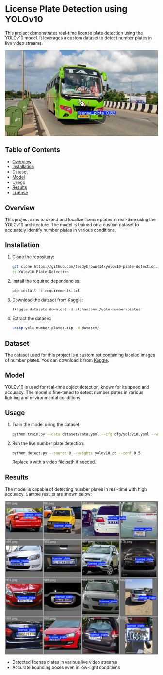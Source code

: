 # License Plate Detection using YOLOv10

This project demonstrates real-time license plate detection using the YOLOv10 model. It leverages a custom dataset to detect number plates in live video streams.

![License Plate Detection](./model/predict/frame-2955.jpg)

## Table of Contents

- [Overview](#overview)
- [Installation](#installation)
- [Dataset](#dataset)
- [Model](#model)
- [Usage](#usage)
- [Results](#results)
- [License](#license)

## Overview

This project aims to detect and localize license plates in real-time using the YOLOv10 architecture. The model is trained on a custom dataset to accurately identify number plates in various conditions.

## Installation

1. Clone the repository:

    ```bash
    git clone https://github.com/teddybrown414/yolov10-plate-detection.git
    cd Yolov10-Plate-Detection
    ```

2. Install the required dependencies:

    ```bash
    pip install -r requirements.txt
    ```

3. Download the dataset from Kaggle:

    ```bash
    !kaggle datasets download -d alihassanml/yolo-number-plates
    ```

4. Extract the dataset:

    ```bash
    unzip yolo-number-plates.zip -d dataset/
    ```

## Dataset

The dataset used for this project is a custom set containing labeled images of number plates. You can download it from [Kaggle](https://www.kaggle.com/datasets/alihassanml/yolo-number-plates).

## Model

YOLOv10 is used for real-time object detection, known for its speed and accuracy. The model is fine-tuned to detect number plates in various lighting and environmental conditions.

## Usage

1. Train the model using the dataset:

    ```bash
    python train.py --data dataset/data.yaml --cfg cfg/yolov10.yaml --weights yolov10.pt
    ```

2. Run the live number plate detection:

    ```bash
    python detect.py --source 0 --weights yolov10.pt --conf 0.5
    ```

    Replace `0` with a video file path if needed.

## Results

The model is capable of detecting number plates in real-time with high accuracy. Sample results are shown below:

![License Plate Detection Result](./model/train/val_batch2_labels.jpg)

- Detected license plates in various live video streams
- Accurate bounding boxes even in low-light conditions
